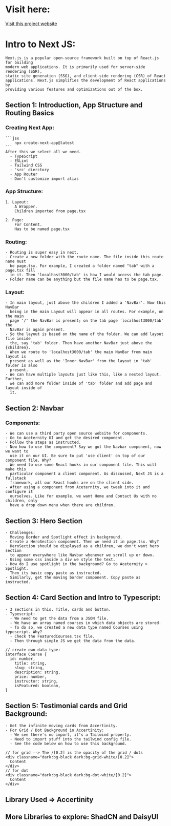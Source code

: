 # Visit here:
<a href="https://music-academy-gamma.vercel.app/" target="_blank">Visit this project website</a>


# Intro to Next JS:

    Next.js is a popular open-source framework built on top of React.js for building
    modern web applications. It is primarily used for server-side rendering (SSR),
    static site generation (SSG), and client-side rendering (CSR) of React
    applications. Next.js simplifies the development of React applications by
    providing various features and optimizations out of the box.

## Section 1: Introduction, App Structure and Routing Basics

### Creating Next App:

    ```jsx
        npx create-next-app@latest
    ```
    After this we select all we need.
      - TypeScript
      - ESLint
      - Tailwind CSS
      - 'src' dierctory
      - App Router
      - Don't customize import alias

### App Structure:

    1. Layout:
        A Wrapper.
        Children imported from page.tsx

    2. Page:
        For Content.
        Has to be named page.tsx

### Routing:

    - Routing is super easy in next.
    - Create a new folder with the route name. The file inside this route name must
      be page.tsx. For example, I created a folder named "tab" with a page.tsx fill
      in it. Then 'localhost3000/tab' is how I would access the tab page.
    - Folder name can be anything but the file name has to be page.tsx.

### Layout:

    - In main layout, just above the children I added a 'NavBar'. Now this NavBar
      being in the main Layout will appear in all routes. For example, on the main
      page '/' the NavBar is present; on the tab page 'localhost3000/tab' the
      NavBar is again present.
    - So the layout is based on the name of the folder. We can add layout file inside
      the, say 'tab' folder. Then have another NavBar just above the {children}.
      When we route to 'localhost3000/tab' the main NavBar from main layout is
      present as well as the 'Inner NavBar' from the layout in 'tab' folder is also
      present.
    - We can have multiple layouts just like this, like a nested layout. Further,
      we can add more folder inside of 'tab' folder and add page and layout inside of
      it.

## Section 2: Navbar

### Components:

    - We can use a third party open source website for components.
    - Go to Aceternity UI and get the desired component.
    - Follow the steps as instructed.
    - Now how to use the component? Say we got the Navbar component, now we want to
      use it on our UI. Be sure to put 'use client' on top of our component file. Why?
      We need to use some React hooks in our component file. This will make this
      particular component a client component. As discussed, Next JS is a fullstack
      framework, all our React hooks are on the client side.
    - After using a component from Aceternity, we tweek into it and configure it
      ourselves. Like for example, we want Home and Contact Us with no children, only
      have a drop down menu when there are children.

## Section 3: Hero Section

    - Challenges:
      Moving Border and Spotlight effect in background.
    - Create a HeroSection component. Then we need it in page.tsx. Why?
      HeroSection should be displayed as a children, we don't want hero section
      to appear everywhere like Navbar whenever we scroll up or down.
    - Using some css inside a div we style the text. 
    - How do I use spotlight in the background? Go to Aceternity > Spotlight. 
      Then its basic copy paste as instructed.
    - Similarly, get the moving border component. Copy paste as instructed.

## Section 4: Card Section and Intro to Typescript:
    - 3 sections in this. Title, cards and button.
    - Typescript:
      - We need to get the data from a JSON file.
      - We have an array named courses in which data objects are stored.
      - To do so, we created a new data type named Courses using typescript. Why?
      - Check the FeaturedCourses.tsx file.
      - Then through simple JS we get the data from the data.
```tsx
// create own data type:
interface Course {
  id: number,
    title: string,
    slug: string,
    description: string,
    price: number,
    instructor: string,
    isFeatured: boolean,
}
```

## Section 5: Testimonial cards and Grid Background:
    - Get the infinite moving cards from Accertinity.
    - For Grid / Dot Background in Accertinity: 
      - We see there's no import, it's a Tailwind property. 
      - Need to import stuff into the tailwind config file.
      - See the code below on how to use this background.

```tsx
// for grid --> The /[0.2] is the opacity of the grid / dots
<div classname="dark:bg-black dark:bg-grid-white/[0.2]">
  Content
</div>
// for dot
<div classname="dark:bg-black dark:bg-dot-white/[0.2]">
  Content
</div>
```

## Library Used => Accertinity

## More Libraries to explore: ShadCN and DaisyUI